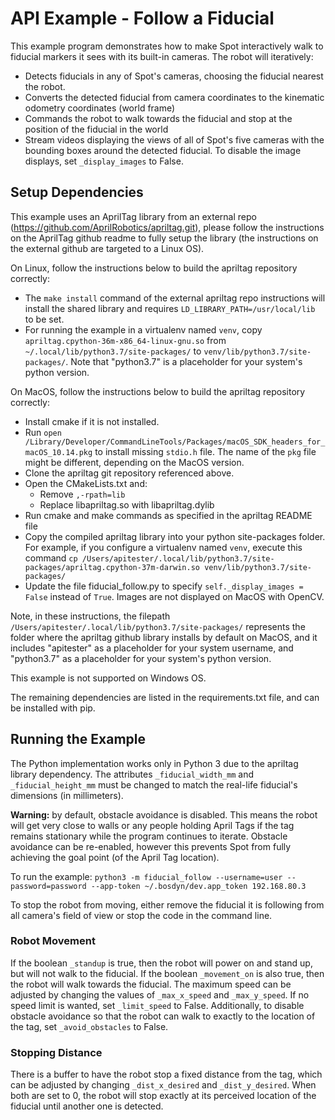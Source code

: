 <!--
Copyright (c) 2019 Boston Dynamics, Inc.  All rights reserved.

Downloading, reproducing, distributing or otherwise using the SDK Software
is subject to the terms and conditions of the Boston Dynamics Software
Development Kit License (20191101-BDSDK-SL).
-->

# API Example - Follow a Fiducial 

This example program demonstrates how to make Spot interactively walk to fiducial markers it sees with its built-in cameras.  The robot will iteratively:
  * Detects fiducials in any of Spot's cameras, choosing the fiducial nearest the robot.
  * Converts the detected fiducial from camera coordinates to the kinematic odometry coordinates (world frame)
  * Commands the robot to walk towards the fiducial and stop at the position of the fiducial in the world
  * Stream videos displaying the views of all of Spot's five cameras with the bounding boxes around the detected fiducial. To disable the image displays, set `_display_images` to False. 

## Setup Dependencies
This example uses an AprilTag library from an external repo (https://github.com/AprilRobotics/apriltag.git), please follow the instructions on the AprilTag github readme to fully setup the library (the instructions on the external github are targeted to a Linux OS). 

On Linux, follow the instructions below to build the apriltag repository correctly:
- The `make install` command of the external apriltag repo instructions will install the shared library and requires `LD_LIBRARY_PATH=/usr/local/lib` to be set.
- For running the example in a virtualenv named `venv`, copy `apriltag.cpython-36m-x86_64-linux-gnu.so` from `~/.local/lib/python3.7/site-packages/` to `venv/lib/python3.7/site-packages/`. Note that "python3.7" is a placeholder for your system's python version.

On MacOS, follow the instructions below to build the apriltag repository correctly:
- Install cmake if it is not installed.
- Run `open /Library/Developer/CommandLineTools/Packages/macOS_SDK_headers_for_macOS_10.14.pkg` to install missing `stdio.h` file. The name of the `pkg` file might be different, depending on the MacOS version.
- Clone the apriltag git repository referenced above.
- Open the CMakeLists.txt and:
  - Remove `,-rpath=lib`
  - Replace libapriltag.so with libapriltag.dylib
- Run cmake and make commands as specified in the apriltag README file
- Copy the compiled apriltag library into your python site-packages folder. For example, if you configure a virtualenv named `venv`, execute this command `cp /Users/apitester/.local/lib/python3.7/site-packages/apriltag.cpython-37m-darwin.so venv/lib/python3.7/site-packages/`
- Update the file fiducial_follow.py to specify `self._display_images = False` instead of `True`. Images are not displayed on MacOS with OpenCV.

Note, in these instructions, the filepath `/Users/apitester/.local/lib/python3.7/site-packages/` represents the folder where the apriltag github library installs by default on MacOS, and it includes "apitester" as a placeholder for your system username, and "python3.7" as a placeholder for your system's python version.

This example is not supported on Windows OS.

The remaining dependencies are listed in the requirements.txt file, and can be installed with pip.

## Running the Example
The Python implementation works only in Python 3 due to the apriltag library dependency. The attributes `_fiducial_width_mm` and `_fiducial_height_mm` must be changed to match the real-life fiducial's dimensions (in millimeters).

**Warning:** by default, obstacle avoidance is disabled. This means the robot will get very close to walls or any people holding April Tags if the tag remains stationary while the program continues to iterate. Obstacle avoidance can be re-enabled, however this prevents Spot from fully achieving the goal point (of the April Tag location).

To run the example:
`python3 -m fiducial_follow --username=user --password=password --app-token ~/.bosdyn/dev.app_token 192.168.80.3 `

To stop the robot from moving, either remove the fiducial it is following from all camera's field of view or stop the code in the command line.

### Robot Movement
If the boolean `_standup` is true, then the robot will power on and stand up, but will not walk to the fiducial. If the boolean `_movement_on` is also true, then the robot will walk towards the fiducial. The maximum speed can be adjusted by changing the values of `_max_x_speed` and `_max_y_speed`. If no speed limit is wanted, set `_limit_speed` to False. Additionally, to disable obstacle avoidance so that the robot can walk to exactly to the location of the tag, set `_avoid_obstacles` to False.

### Stopping Distance
There is a buffer to have the robot stop a fixed distance from the tag, which can be adjusted by changing `_dist_x_desired` and `_dist_y_desired`. When both are set to 0, the robot will stop exactly at its perceived location of the fiducial until another one is detected.
